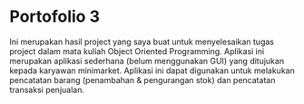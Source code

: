# Portofolio 3

Ini merupakan hasil project yang saya buat untuk menyelesaikan tugas project dalam mata kuliah Object Oriented Programming. 
Aplikasi ini merupakan aplikasi sederhana (belum menggunakan GUI) yang ditujukan kepada karyawan minimarket.
Aplikasi ini dapat digunakan untuk melakukan pencatatan barang (penambahan & pengurangan stok) dan pencatatan transaksi penjualan.
